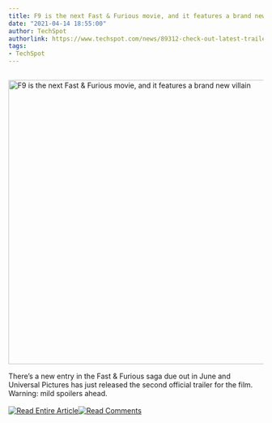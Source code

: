 ```yaml
---
title: F9 is the next Fast & Furious movie, and it features a brand new villain
date: "2021-04-14 18:55:00"
author: TechSpot
authorlink: https://www.techspot.com/news/89312-check-out-latest-trailer-f9-new-fast-furious.html
tags:
- TechSpot
---
```

<a href="https://www.techspot.com/news/89312-check-out-latest-trailer-f9-new-fast-furious.html" target="_blank"><img src="https://static.techspot.com/images2/news/ts3_thumbs/2021/04/2021-04-14-ts3_thumbs-770.jpg" width="800" height="560" style="padding: 15px 0" title="F9 is the next Fast &amp; Furious movie, and it features a brand new villain" /></a><br />There’s a new entry in the Fast &amp; Furious saga due out in June and Universal Pictures has just released the second official trailer for the film. Warning: mild spoilers ahead.<br /><br /><a href="https://www.techspot.com/news/89312-check-out-latest-trailer-f9-new-fast-furious.html"><img src="https://static.techspot.com/images/rss/rss_buttons_01.png" border="0" alt="Read Entire Article" /></a><a href="https://www.techspot.com/news/89312-check-out-latest-trailer-f9-new-fast-furious.html#comments"><img src="https://static.techspot.com/images/rss/rss_buttons_02.png" border="0" alt="Read Comments" /></a><br /><br />